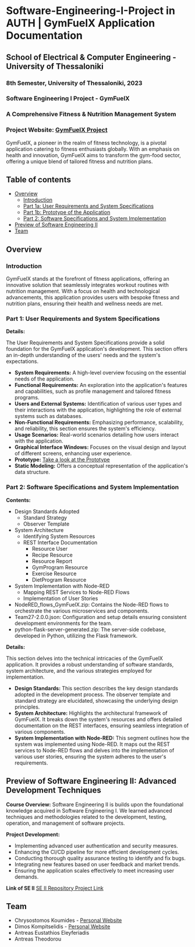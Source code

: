 # Software-Engineering-I-Project in AUTH | GymFuelX Application Documentation

## School of Electrical & Computer Engineering - University of Thessaloniki

### 8th Semester, University of Thessaloniki, 2023

### Software Engineering I Project - GymFuelX

### A Comprehensive Fitness & Nutrition Management System

### Project Website: [GymFuelX Project](https://chryskoum.github.io/Software-Engineering-I-Project/)

GymFuelX, a pioneer in the realm of fitness technology, is a pivotal application catering to fitness enthusiasts globally. With an emphasis on health and innovation, GymFuelX aims to transform the gym-food sector, offering a unique blend of tailored fitness and nutrition plans.

## Table of contents

- [Overview](#overview)
  - [Introduction](#introduction)
  - [Part 1a: User Requirements and System Specifications](#part-1-user-requirements-and-system-specifications)
  - [Part 1b: Prototype of the Application](https://chryskoum.github.io/Software-Engineering-I-Project)
  - [Part 2: Software Specifications and System Implementation](#part-2-software-specifications-and-system-implementation)
- [Preview of Software Engineering II](#preview-of-software-engineering-ii-advanced-development-techniques)
- [Team](#team)

## Overview

### Introduction

GymFuelX stands at the forefront of fitness applications, offering an innovative solution that seamlessly integrates workout routines with nutrition management. With a focus on health and technological advancements, this application provides users with bespoke fitness and nutrition plans, ensuring their health and wellness needs are met.

### Part 1: User Requirements and System Specifications

**Details:**

The User Requirements and System Specifications provide a solid foundation for the GymFuelX application's development. This section offers an in-depth understanding of the users' needs and the system's expectations.

- **System Requirements:** A high-level overview focusing on the essential needs of the application.
- **Functional Requirements:** An exploration into the application's features and capabilities, such as profile management and tailored fitness programs.
- **Users and External Systems:** Identification of various user types and their interactions with the application, highlighting the role of external systems such as databases.
- **Non-Functional Requirements:** Emphasizing performance, scalability, and reliability, this section ensures the system's efficiency.
- **Usage Scenarios:** Real-world scenarios detailing how users interact with the application.
- **Graphical Interface Windows:** Focuses on the visual design and layout of different screens, enhancing user experience.
- **Prototype:** [Take a look at the Prototype](https://chryskoum.github.io/Software-Engineering-I-Project/)
- **Static Modeling:** Offers a conceptual representation of the application's data structure.

### Part 2: Software Specifications and System Implementation

**Contents:**

- Design Standards Adopted
  - Standard Strategy
  - Observer Template
- System Architecture
  - Identifying System Resources
  - REST Interface Documentation
    - Resource User
    - Recipe Resource
    - Resource Report
    - GymProgram Resource
    - Exercise Resource
    - DietProgram Resource
- System Implementation with Node-RED
  - Mapping REST Services to Node-RED Flows
  - Implementation of User Stories
- NodeRED_flows_GymFuelX.zip: Contains the Node-RED flows to orchestrate the various microservices and components.
- Team27-2.0.0.json: Configuration and setup details ensuring consistent development environments for the team.
- python-flask-server-generated.zip: The server-side codebase, developed in Python, utilizing the Flask framework.

**Details:**

This section delves into the technical intricacies of the GymFuelX application. It provides a robust understanding of software standards, system architecture, and the various strategies employed for implementation.

- **Design Standards:** This section describes the key design standards adopted in the development process. The observer template and standard strategy are elucidated, showcasing the underlying design principles.
- **System Architecture:** Highlights the architectural framework of GymFuelX. It breaks down the system's resources and offers detailed documentation on the REST interfaces, ensuring seamless integration of various components.
- **System Implementation with Node-RED:** This segment outlines how the system was implemented using Node-RED. It maps out the REST services to Node-RED flows and delves into the implementation of various user stories, ensuring the system adheres to the user's requirements.

## Preview of Software Engineering II: Advanced Development Techniques

**Course Overview:**
Software Engineering II is builds upon the foundational knowledge acquired in Software Engineering I. We learned advanced techniques and methodologies related to the development, testing, operation, and management of software projects.

**Project Development:**

- Implementing advanced user authentication and security measures.
- Enhancing the CI/CD pipeline for more efficient development cycles.
- Conducting thorough quality assurance testing to identify and fix bugs.
- Integrating new features based on user feedback and market trends.
- Ensuring the application scales effectively to meet increasing user demands.

**Link of SE II**
[SE II Repository Project Link](https://github.com/ChrysKoum/SE2-Project-GymFuelX)

## Team
 - Chrysostomos Koumides - [Personal Website](https://github.com/ChrysKoum/ChrysK)
 - Dimos Kompitselidis - [Personal Website](https://komisd.github.io/Portfolio-Website/)
 - Antreas Eustathios Eleyferiadis
 - Antreas Theodorou 
